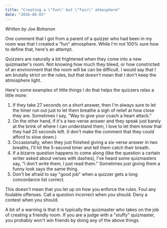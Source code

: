 ```yaml
---
title: "Creating a \"fun\" but \"fair\" atmosphere"
date: "2016-05-03"
---
```


_Written by Joe Bohanon_

One comment that I got from a parent of a quizzer who had been in my room was that I created a "fun" atmosphere. While I'm not 100% sure how to define that, here's an attempt.

Quizzers are naturally a bit frightened when they come into a new quizmaster's room. Not knowing how much they bleed, or how constricted of an environment that the room will be can be difficult. I would say that I am brutally strict on the rules, but that doesn't mean that I don't keep the atmosphere light.

Here's some examples of little things I do that helps the quizzers relax a little more:

1. If they take 27 seconds on a short answer, then I'm always sure to let the timer run out just to let them breathe a sigh of relief at how close they are. Sometimes I say, "Way to give your coach a heart attack."
2. On the other hand, if it's a two-verse answer and they speak just barely at the brink of where I can understand them, I love to let them know that they had 20 seconds left. (I don't make the comment that they could afford to slow down.)
3. Occasionally, when they just finished giving a six-verse answer in two breaths, I'll hit the 5-second timer and tell them catch their breath.
4. If a bizarre question happens to come along (like the question a certain writer asked about verses with dashes), I've heard some quizmasters say, "I don't write them, I just read them." Sometimes just giving them a funny look says the same thing.
5. Don't be afraid to say "good job" when a quizzer gets a long concordance list correct.

This doesn't mean that you let up on how you enforce the rules. Foul any foulable offenses. Call a question incorrect when you should. Deny a contest when you should.

A bit of a warning is that it is typically the quizmaster who takes on the job of creating a friendly room. If you are a judge with a "stuffy" quizmaster, you probably won't win friends by doing any of the above things.
